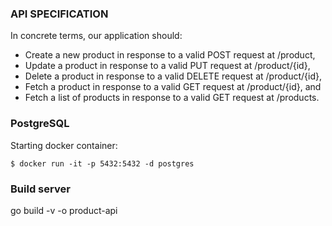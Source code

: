 ### API SPECIFICATION

In concrete terms, our application should:

- Create a new product in response to a valid POST request at /product,
- Update a product in response to a valid PUT request at /product/{id},
- Delete a product in response to a valid DELETE request at /product/{id},
- Fetch a product in response to a valid GET request at /product/{id}, and
- Fetch a list of products in response to a valid GET request at /products.


### PostgreSQL
Starting docker container:
```
$ docker run -it -p 5432:5432 -d postgres
```

### Build server
 go build -v -o product-api